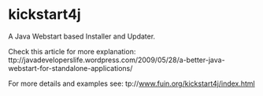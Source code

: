 kickstart4j
===========

A Java Webstart based Installer and Updater. 

Check this article for more explanation: 
ttp://javadeveloperslife.wordpress.com/2009/05/28/a-better-java-webstart-for-standalone-applications/

For more details and examples see: 
tp://www.fuin.org/kickstart4j/index.html
